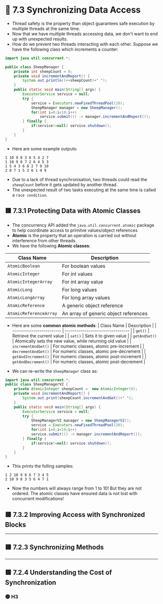 <link href="../../styles.css" rel="stylesheet"></link>


# 🧠 7.3 Synchronizing Data Access
* Thread safety is the property than object guarantees safe execution by multiple threads at the same time.
* Now that we have multiple threads accessing data, we don't want to end up with unexpected results.
* How do we prevent two threads interacting with each other. Suppose we have the following class which increments a counter:
```java
import java.util.concurrent.*;

public class SheepManager {
    private int sheepCount = 0;
    private void incrementAndReport() {
        System.out.println((++sheepCount)+" ");
    }
    public static void main(String[] args) {
        ExecutorService service = null;
        try {
            service = Executors.newFixedThreadPool(20);
            SheepManager manager = new SheepManager();
            for(int i=0;i<10;i++)
                service.submit(() -> manager.incrementAndReport());
        } finally {
            if(service!=null) service.shutdown();
        }
    }
}
```
* Here are some example outputs:
```
1 10 9 8 3 6 5 4 2 7 
1 10 9 8 7 2 6 4 5 3 
1 5 4 3 6 8 2 7 9 10 
2 8 7 1 5 3 6 1 4 9 
```
* Due to a lack of thread synchronisation, two threads could read the `sheepCount` before it gets updated by another thread.
* The unexpected result of two tasks executing at the same time is called a `race condition`.

## 🟥 7.3.1 Protecting Data with Atomic Classes
* The concurrency API added the `java.util.concurrent.atomic` package to help coordinate access to primitve values/object references
* **Atomic** is the property that an operation is carried out without interference from other threads.
* We have the following **Atomic classes**:

| Class Name       | Description                                |
| ---------------- | ------------------------------------------ |
| `AtomicBoolean`  | For boolean values                         |
| `AtomicInteger`  | For int values                             |
| `AtomicIntegerArray` | For int array value                    |
| `AtomicLong`      | For long values                           |
| `AtomicLongArray` | For long array values                     |
| `AtomicReference` | A generic object reference                |
| `AtomicReferenceArray` | An array of generic object references |
* Here are some **common atomic methods**:
| Class Name                | Description                       |
| ------------------------- | --------------------------------- |
| `get()`                   | Retrieve the current value        |
| `set()`                   | Sets it to given value            |
| `getAndSet()`             | Atomically sets the new value, while returning old value |
| `incrementAndGet()`       | For numeric classes, atomic pre-increment  |
| `decrementAndGet()`       | For numeric classes, atomic pre-decrement  |
| `getAndIncrement()`       | For numeric classes, atomic post-increment |
| `getAndDecrement()`       | For numeric classes, atomic post-decrement |

* We can re-write the `SheepManager` class as:
```java
import java.util.concurrent.*;
public class SheepManagerV2 {
	private AtomicInteger sheepCount =  new AtomicInteger(0);
	private void incrementAndReport() {
		System.out.print(sheepCount.incrementAndGet()+" ");
	}
	public static void main(String[] args) {
		ExecutorService service = null;
		try {
			SheepManagerV2 manager = new SheepManagerV2();
			service = Executors.newFixedThreadPool(20);
			for(int i=0;i<10;i++)
			service.submit(() -> manager.incrementAndReport());
		} finally {
			if(service!=null) service.shutdown();
		}
	}
}
```
* This prints the folling samples:
```
1 2 10 9 8 6 7 3 4 5
2 10 9 8 3 5 6 4 7 1  
```
* Now the numbers will always range from 1 to 10! But they are not ordered. The atomic classes have ensured data is not lost with concurrent modifications!


## 🟥 7.3.2 Improving Access with Synchronized Blocks

<hr>

## 🟥 7.2.3 Synchronizing Methods

<hr>

## 🟥 7.2.4 Understanding the Cost of Synchronization



### 🟡 H3